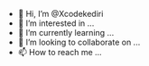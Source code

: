 - 👋 Hi, I’m @Xcodekediri
- 👀 I’m interested in ...
- 🌱 I’m currently learning ...
- 💞️ I’m looking to collaborate on ...
- 📫 How to reach me ...

<!---
Xcodekediri/Xcodekediri is a ✨ special ✨ repository because its `README.md` (this file) appears on your GitHub profile.
You can click the Preview link to take a look at your changes.
--->
